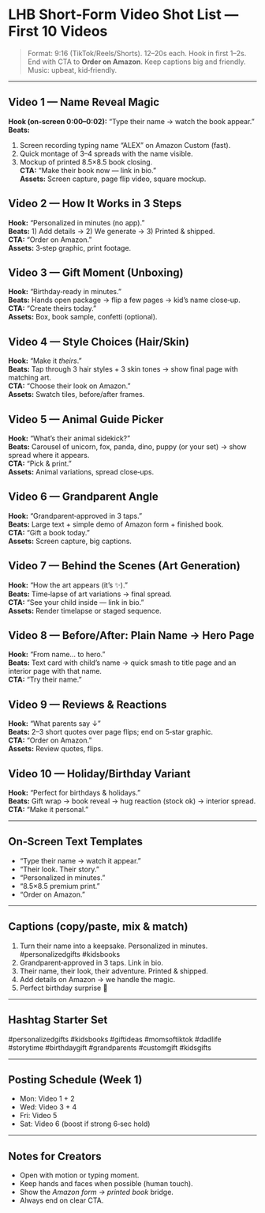 # LHB Short‑Form Video Shot List — First 10 Videos

> Format: 9:16 (TikTok/Reels/Shorts). 12–20s each. Hook in first 1–2s. End with CTA to **Order on Amazon**. Keep captions big and friendly. Music: upbeat, kid‑friendly.

---

## Video 1 — Name Reveal Magic
**Hook (on‑screen 0:00–0:02):** “Type their name → watch the book appear.”  
**Beats:**  
1) Screen recording typing name “ALEX” on Amazon Custom (fast).  
2) Quick montage of 3–4 spreads with the name visible.  
3) Mockup of printed 8.5×8.5 book closing.  
**CTA:** “Make their book now — link in bio.”  
**Assets:** Screen capture, page flip video, square mockup.

## Video 2 — How It Works in 3 Steps
**Hook:** “Personalized in minutes (no app).”  
**Beats:** 1) Add details → 2) We generate → 3) Printed & shipped.  
**CTA:** “Order on Amazon.”  
**Assets:** 3‑step graphic, print footage.

## Video 3 — Gift Moment (Unboxing)
**Hook:** “Birthday‑ready in minutes.”  
**Beats:** Hands open package → flip a few pages → kid’s name close‑up.  
**CTA:** “Create theirs today.”  
**Assets:** Box, book sample, confetti (optional).

## Video 4 — Style Choices (Hair/Skin)
**Hook:** “Make it *theirs*.”  
**Beats:** Tap through 3 hair styles + 3 skin tones → show final page with matching art.  
**CTA:** “Choose their look on Amazon.”  
**Assets:** Swatch tiles, before/after frames.

## Video 5 — Animal Guide Picker
**Hook:** “What’s their animal sidekick?”  
**Beats:** Carousel of unicorn, fox, panda, dino, puppy (or your set) → show spread where it appears.  
**CTA:** “Pick & print.”  
**Assets:** Animal variations, spread close‑ups.

## Video 6 — Grandparent Angle
**Hook:** “Grandparent‑approved in 3 taps.”  
**Beats:** Large text + simple demo of Amazon form + finished book.  
**CTA:** “Gift a book today.”  
**Assets:** Screen capture, big captions.

## Video 7 — Behind the Scenes (Art Generation)
**Hook:** “How the art appears (it’s ✨).”  
**Beats:** Time‑lapse of art variations → final spread.  
**CTA:** “See your child inside — link in bio.”  
**Assets:** Render timelapse or staged sequence.

## Video 8 — Before/After: Plain Name → Hero Page
**Hook:** “From name… to hero.”  
**Beats:** Text card with child’s name → quick smash to title page and an interior page with that name.  
**CTA:** “Try their name.”

## Video 9 — Reviews & Reactions
**Hook:** “What parents say ↓”  
**Beats:** 2–3 short quotes over page flips; end on 5‑star graphic.  
**CTA:** “Order on Amazon.”  
**Assets:** Review quotes, flips.

## Video 10 — Holiday/Birthday Variant
**Hook:** “Perfect for birthdays & holidays.”  
**Beats:** Gift wrap → book reveal → hug reaction (stock ok) → interior spread.  
**CTA:** “Make it personal.”

---

## On‑Screen Text Templates
- “Type their name → watch it appear.”  
- “Their look. Their story.”  
- “Personalized in minutes.”  
- “8.5×8.5 premium print.”  
- “Order on Amazon.”

---

## Captions (copy/paste, mix & match)
1) Turn their name into a keepsake. Personalized in minutes. #personalizedgifts #kidsbooks  
2) Grandparent‑approved in 3 taps. Link in bio.  
3) Their name, their look, their adventure. Printed & shipped.  
4) Add details on Amazon → we handle the magic.  
5) Perfect birthday surprise 🎁

---

## Hashtag Starter Set
#personalizedgifts #kidsbooks #giftideas #momsoftiktok #dadlife #storytime #birthdaygift #grandparents #customgift #kidsgifts

---

## Posting Schedule (Week 1)
- Mon: Video 1 + 2  
- Wed: Video 3 + 4  
- Fri: Video 5  
- Sat: Video 6 (boost if strong 6‑sec hold)

---

## Notes for Creators
- Open with motion or typing moment.  
- Keep hands and faces when possible (human touch).  
- Show the *Amazon form → printed book* bridge.  
- Always end on clear CTA.

